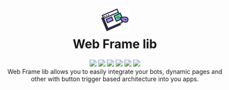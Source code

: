 <div align="center">
  <h1> <img src="./logo.png" width="64px"><br/>Web Frame lib</h1>
  <a href="https://www.npmjs.com/package/web-frame-lib"><img src="https://badge.fury.io/js/web-frame-lib.svg"/></a>
  <a href="https://github.com/pushkarydv/web-frame-lib/blob/master/LICENSE"><img src="https://img.shields.io/badge/license-MIT%202.0-blue.svg"/></a>
  <a href="https://github.com/pushkarydv/web-frame-lib/issues"><img src="https://img.shields.io/github/issues/pushkarydv/web-frame-lib.svg"/></a>
  <img src="https://img.shields.io/github/languages/top/pushkarydv/web-frame-lib"/>
  <img src="https://img.shields.io/github/languages/code-size/pushkarydv/web-frame-lib"/>
  <img src="https://img.shields.io/github/last-commit/pushkarydv/web-frame-lib"/>
  <br/>
  Web Frame lib allows you to easily integrate your bots, dynamic pages and other with button trigger based architecture into you apps.
</div>

